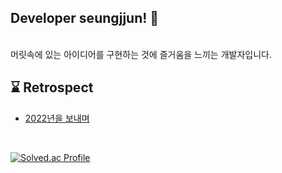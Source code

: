 <h2>Developer seungjjun! 👋</h2>
<br>
머릿속에 있는 아이디어를 구현하는 것에 즐거움을 느끼는 개발자입니다.

## ⌛️ Retrospect
- [2022년을 보내며](https://seungjjun.tistory.com/222)

<br>

[![Solved.ac Profile](http://mazassumnida.wtf/api/v2/generate_badge?boj=jel1y)](https://solved.ac/jel1y/)
